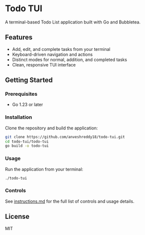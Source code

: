 # Todo TUI

A terminal-based Todo List application built with Go and Bubbletea.

## Features
- Add, edit, and complete tasks from your terminal
- Keyboard-driven navigation and actions
- Distinct modes for normal, addition, and completed tasks
- Clean, responsive TUI interface

## Getting Started

### Prerequisites
- Go 1.23 or later

### Installation
Clone the repository and build the application:

```sh
git clone https://github.com/anveshreddy18/todo-tui.git
cd todo-tui/todo-tui
go build -o todo-tui
```

### Usage
Run the application from your terminal:

```sh
./todo-tui
```

### Controls
See [instructions.md](./instructions.md) for the full list of controls and usage details.

## License
MIT

